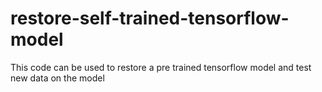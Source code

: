 # restore-self-trained-tensorflow-model
This code can be used to restore a pre trained tensorflow model and test new data on the model
